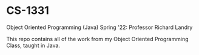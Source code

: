 # CS-1331
Object Oriented Programming (Java) Spring '22: Professor Richard Landry

This repo contains all of the work from my Object Oriented Programming Class, taught in Java.
